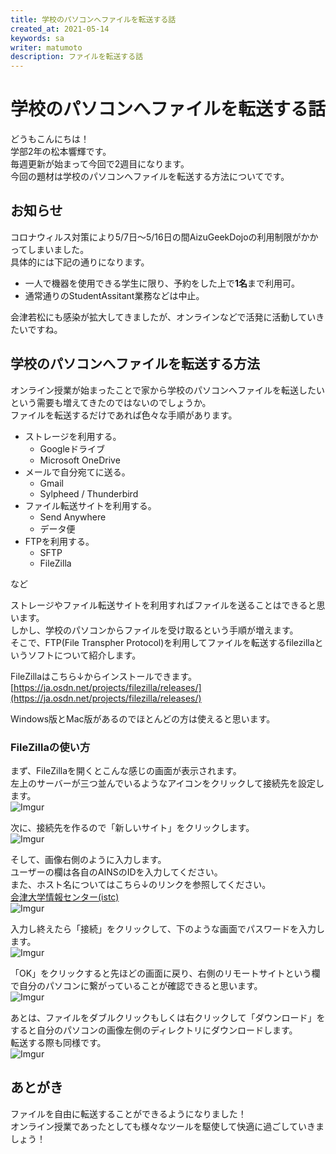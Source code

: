 ```yaml
---
title: 学校のパソコンへファイルを転送する話
created_at: 2021-05-14
keywords: sa
writer: matumoto
description: ファイルを転送する話
---
```


# 学校のパソコンへファイルを転送する話
どうもこんにちは！  
学部2年の松本響輝です。  
毎週更新が始まって今回で2週目になります。  
今回の題材は学校のパソコンへファイルを転送する方法についてです。    

## お知らせ

コロナウィルス対策により5/7日～5/16日の間AizuGeekDojoの利用制限がかかってしまいました。  
具体的には下記の通りになります。
- 一人で機器を使用できる学生に限り、予約をした上で**1名**まで利用可。
- 通常通りのStudentAssitant業務などは中止。

会津若松にも感染が拡大してきましたが、オンラインなどで活発に活動していきたいですね。    

## 学校のパソコンへファイルを転送する方法
オンライン授業が始まったことで家から学校のパソコンへファイルを転送したいという需要も増えてきたのではないのでしょうか。  
ファイルを転送するだけであれば色々な手順があります。

- ストレージを利用する。
  - Googleドライブ
  - Microsoft OneDrive
- メールで自分宛てに送る。
  - Gmail
  - Sylpheed / Thunderbird
- ファイル転送サイトを利用する。
  - Send Anywhere
  - データ便
- FTPを利用する。
  - SFTP
  - FileZilla

など    


ストレージやファイル転送サイトを利用すればファイルを送ることはできると思います。  
しかし、学校のパソコンからファイルを受け取るという手順が増えます。  
そこで、FTP(File Transpher Protocol)を利用してファイルを転送するfilezillaというソフトについて紹介します。    

FileZillaはこちら↓からインストールできます。  
[https://ja.osdn.net/projects/filezilla/releases/](https://ja.osdn.net/projects/filezilla/releases/)

Windows版とMac版があるのでほとんどの方は使えると思います。    


### FileZillaの使い方

まず、FileZillaを開くとこんな感じの画面が表示されます。  
左上のサーバーが三つ並んでいるようなアイコンをクリックして接続先を設定します。  
![Imgur](https://imgur.com/1sm1mR6.jpg)    



次に、接続先を作るので「新しいサイト」をクリックします。  
![Imgur](https://imgur.com/J3LTq2J.jpg)    



そして、画像右側のように入力します。  
ユーザーの欄は各自のAINSのIDを入力してください。  
また、ホスト名についてはこちら↓のリンクを参照してください。  
[会津大学情報センター(istc)](https://web-int.u-aizu.ac.jp/labs/istc/ipc/topic/sshgate/sshgate.html)  
![Imgur](https://imgur.com/N74qYA8.jpg)    



入力し終えたら「接続」をクリックして、下のような画面でパスワードを入力します。  
![Imgur](https://imgur.com/loGkXP8.jpg)    



「OK」をクリックすると先ほどの画面に戻り、右側のリモートサイトという欄で自分のパソコンに繋がっていることが確認できると思います。  
![Imgur](https://imgur.com/QE6e7Ff.jpg)    



あとは、ファイルをダブルクリックもしくは右クリックして「ダウンロード」をすると自分のパソコンの画像左側のディレクトリにダウンロードします。  
転送する際も同様です。  
![Imgur](https://imgur.com/ioHxIfJ.jpg)    



## あとがき
ファイルを自由に転送することができるようになりました！  
オンライン授業であったとしても様々なツールを駆使して快適に過ごしていきましょう！